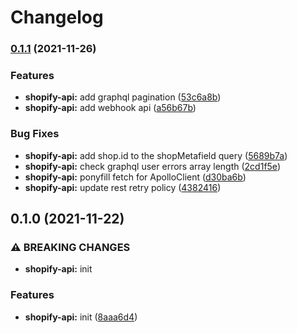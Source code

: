 # Changelog

### [0.1.1](https://www.github.com/Shopfabrik-Berlin/shopify-app/compare/shopify-api-v0.1.0...shopify-api-v0.1.1) (2021-11-26)


### Features

* **shopify-api:** add graphql pagination ([53c6a8b](https://www.github.com/Shopfabrik-Berlin/shopify-app/commit/53c6a8bbdd19cce33a72bb65be01d0b17dc3b353))
* **shopify-api:** add webhook api ([a56b67b](https://www.github.com/Shopfabrik-Berlin/shopify-app/commit/a56b67b7630e2b9526cc4a1d0bf894efb935486e))


### Bug Fixes

* **shopify-api:** add shop.id to the shopMetafield query ([5689b7a](https://www.github.com/Shopfabrik-Berlin/shopify-app/commit/5689b7ae0cd89f52fb5e097b9f1427aff0bae941))
* **shopify-api:** check graphql user errors array length ([2cd1f5e](https://www.github.com/Shopfabrik-Berlin/shopify-app/commit/2cd1f5e34a200904358c06b69dff6e61cf2116f8))
* **shopify-api:** ponyfill fetch for ApolloClient ([d30ba6b](https://www.github.com/Shopfabrik-Berlin/shopify-app/commit/d30ba6b89514bec062c2f9271ea8a0cc55ae2ad0))
* **shopify-api:** update rest retry policy ([4382416](https://www.github.com/Shopfabrik-Berlin/shopify-app/commit/4382416189caa2be039683dd8c827be3d0f07236))

## 0.1.0 (2021-11-22)


### ⚠ BREAKING CHANGES

* **shopify-api:** init

### Features

* **shopify-api:** init ([8aaa6d4](https://www.github.com/Shopfabrik-Berlin/shopify-app/commit/8aaa6d4ce6e538ad5b5c66f2dd855e443e3ba739))
